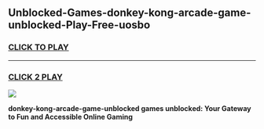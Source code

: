 
## Unblocked-Games-donkey-kong-arcade-game-unblocked-Play-Free-uosbo
<h3>
<a href="https://premium76.site?title=donkey-kong-arcade-game-unblocked&ref=19M">CLICK TO PLAY</a></h3>
<hr>

<h3>
<a href="https://premium76.site?title=donkey-kong-arcade-game-unblocked&ref=19M">CLICK 2 PLAY</a>
  
</h3>

<a href="https://premium76.site?title=donkey-kong-arcade-game-unblocked&ref=19M"><img src="https://clearcache.store/games.png"></a>


**donkey-kong-arcade-game-unblocked games unblocked: Your Gateway to Fun and Accessible Online Gaming**
